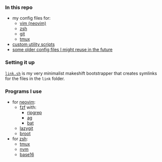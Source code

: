 ### In this repo

- my config files for:
  - [vim (neovim)](/link/init.vim)
  - [zsh](/link/home/.zshrc)
  - [git](/link/home/.gitconfig)
  - [tmux](/link/home/.tmux.conf)
- [custom utility scripts](/link/home/scripts)
- [some older config files I might reuse in the future](/old)

### Setting it up

[`link.sh`](/link.sh) is my very minimalist makeshift bootstrapper that creates symlinks for the files in the `link` folder.

### Programs I use

- for [neovim](https://github.com/neovim/neovim):
  - [fzf](https://github.com/junegunn/fzf) with:
    - [ripgrep](https://github.com/BurntSushi/ripgrep)
    - [ag](https://github.com/ggreer/the_silver_searcher)
    - [bat](https://github.com/sharkdp/bat)
  - [lazygit](https://github.com/jesseduffield/lazygit)
  - [broot](https://github.com/Canop/broot)
- for [zsh](https://www.zsh.org/):
  - [tmux](https://github.com/tmux/tmux)
  - [nvm](https://github.com/nvm-sh/nvm)
  - [base16](https://github.com/chriskempson/base16)

